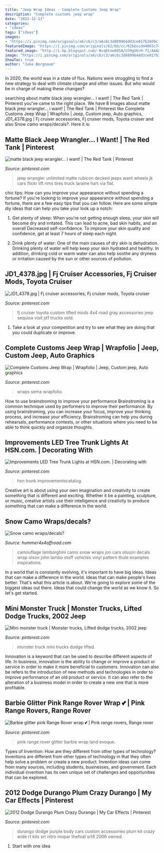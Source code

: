 ```yaml
---
title: "Jeep Wrap Ideas - Complete Customs Jeep Wrap"
description: "Complete customs jeep wrap"
date: "2022-12-13"
categories:
- "ideas"
tags: ["ideas"]
images:
- "https://i.pinimg.com/originals/a6/c6/c3/a6c6c3d889964dd3ce017b28d9c19b3b.jpg"
featuredImage: "https://i.pinimg.com/originals/62/bb/cc/62bbccd44065c74cb863efb18c85e08e.jpg"
featured_image: "http://1.bp.blogspot.com/-Ncq6tnw08SA/UJ9gUGrH-fI/AAAAAAAAyRg/nuI2Zhdo7eg/s1600/john-olson-camouflage-lamborghini-2.jpg"
image: "https://i.pinimg.com/originals/a6/c6/c3/a6c6c3d889964dd3ce017b28d9c19b3b.jpg"
ShowToc: true
author: "Jake Bergnaum"
---
```



In 2020, the world was in a state of flux. Nations were struggling to find a new strategy to deal with climate change and other issues. But who would be in charge of making these changes?

	

		
searching about matte black jeep wrangler... i want! | The Red Tank | Pinterest you've came to the right place. We have 8 Images about matte black jeep wrangler... i want! | The Red Tank | Pinterest like Complete Customs Jeep Wrap | Wrapfolio | Jeep, Custom jeep, Auto graphics, JD1_4378.jpg | Fj cruiser accessories, Fj cruiser mods, Toyota cruiser and also Snow camo wraps/decals?. Here it is:
		
    
## Matte Black Jeep Wrangler... I Want! | The Red Tank | Pinterest

<img loading=lazy src="http://media-cache-ec0.pinimg.com/736x/eb/4b/e1/eb4be1db7d2de223345f1b1e40264474.jpg" onerror="this.onerror=null;this.src='https://tse3.mm.bing.net/th?id=OIP.V_Q6SIEFpuJzeEYKuMZnjgHaFj&amp;pid=15.1';" alt="matte black jeep wrangler... i want! | The Red Tank | Pinterest">

_Source: pinterest.com_

>jeep wrangler unlimited matte rubicon decked jeeps want wheels jk cars flickr lift rims tires truck laraine hart via flat. 

	

chic tips: How can you improve your appearance without spending a fortune?
If you're looking to improve your appearance without spending a fortune, there are a few easy tips that you can follow. Here are some simple diy ideas that can help you take your look up a notch:
1. Get plenty of sleep: When you're not getting enough sleep, your skin will become dry and irritated. This can lead to acne, bad skin habits, and an overall Decreased self-confidence. To improve your skin quality and confidence, get at least 7 hours of sleep each night.

2. Drink plenty of water: One of the main causes of dry skin is dehydration. Drinking plenty of water will help keep your skin hydrated and healthy. In addition, drinking cold or warm water can also help soothe any dryness or irritation caused by the sun or other sources of pollution.


    
## JD1_4378.jpg | Fj Cruiser Accessories, Fj Cruiser Mods, Toyota Cruiser

<img loading=lazy src="https://i.pinimg.com/originals/a6/c6/c3/a6c6c3d889964dd3ce017b28d9c19b3b.jpg" onerror="this.onerror=null;this.src='https://tse1.mm.bing.net/th?id=OIP.6RRCyAeP4v5GrXowHDFbuwHaE7&amp;pid=15.1';" alt="JD1_4378.jpg | Fj cruiser accessories, Fj cruiser mods, Toyota cruiser">

_Source: pinterest.com_

>fj cruiser toyota custom lifted mods 4x4 road gray accessories jeep sequioa visit jd1 trucks sold. 

	

1. Take a look at your competition and try to see what they are doing that you could duplicate or improve.

    
## Complete Customs Jeep Wrap | Wrapfolio | Jeep, Custom Jeep, Auto Graphics

<img loading=lazy src="https://i.pinimg.com/736x/69/09/d2/6909d2d5fa8496d7f6cfc1486c50d923.jpg" onerror="this.onerror=null;this.src='https://tse3.mm.bing.net/th?id=OIP.MQ-f9yfL3QGuRqylH-7LQwHaFj&amp;pid=15.1';" alt="Complete Customs Jeep Wrap | Wrapfolio | Jeep, Custom jeep, Auto graphics">

_Source: pinterest.com_

>wraps sema wrapfolio. 

	

How to use brainstroming to improve your performance
Brainstroming is a common technique used by performers to improve their performance. By using brainstroming, you can increase your focus, improve your thinking process, and increase your efficiency. Brainstroming can help you during rehearsals, performance contests, or other situations where you need to be able to think quickly and organize thoughts.

    
## Improvements LED Tree Trunk Lights At HSN.com. | Decorating With

<img loading=lazy src="https://i.pinimg.com/originals/62/bb/cc/62bbccd44065c74cb863efb18c85e08e.jpg" onerror="this.onerror=null;this.src='https://tse4.mm.bing.net/th?id=OIP.xlrxtYJYDFTu4Mh0hDmwZgAAAA&amp;pid=15.1';" alt="Improvements LED Tree Trunk Lights at HSN.com. | Decorating with">

_Source: pinterest.com_

>hsn trunk improvementscatalog. 

	

Creative art is about using your own imagination and creativity to create something that is different and exciting. Whether it be a painting, sculpture, or music, creative artists use their intelligence and creativity to produce something that can make a difference in the world.

    
## Snow Camo Wraps/decals?

<img loading=lazy src="http://1.bp.blogspot.com/-Ncq6tnw08SA/UJ9gUGrH-fI/AAAAAAAAyRg/nuI2Zhdo7eg/s1600/john-olson-camouflage-lamborghini-2.jpg" onerror="this.onerror=null;this.src='https://tse2.mm.bing.net/th?id=OIP.DdXnsnojltmdZ-WgmezdbQHaFB&amp;pid=15.1';" alt="Snow camo wraps/decals?">

_Source: hummer4x4offroad.com_

>camouflage lamborghini camo snow wraps jon cars olsson decals wrap olson john lambo stuff vehicles vinyl pattern thule examples inspirations. 

	

In a world that is constantly evolving, it's important to have big ideas. Ideas that can make a difference in the world. Ideas that can make people's lives better. That's what this article is about. We're going to explore some of the biggest ideas out there. Ideas that could change the world as we know it. So let's get started.

    
## Mini Monster Truck | Monster Trucks, Lifted Dodge Trucks, 2002 Jeep

<img loading=lazy src="https://i.pinimg.com/736x/d5/06/b6/d506b6219747fa380d4a1250125ddf45--monster-truck-motorcycles.jpg" onerror="this.onerror=null;this.src='https://tse4.mm.bing.net/th?id=OIP.UJ1Lq-asa2yI4TMQTUxWjwHaGm&amp;pid=15.1';" alt="Mini monster truck | Monster trucks, Lifted dodge trucks, 2002 jeep">

_Source: pinterest.com_

>monster truck mini trucks dodge lifted. 

	

Innovation is a keyword that can be used to describe different aspects of life. In business, innovation is the ability to change or improve a product or service in order to make it more beneficial to customers. Innovation can also be refers to the introduction of new methods and technologies in order to improve performance of an old product or service. It can also refer to the alteration of a business model in order to create a new one that is more profitable.

    
## Barbie Glitter Pink Range Rover Wrap 💕 | Pink Range Rovers, Range Rover

<img loading=lazy src="https://i.pinimg.com/736x/e8/bc/b4/e8bcb4b68dd9a480b1f79e5c9d13bf58--pink-range-rovers-glitter.jpg" onerror="this.onerror=null;this.src='https://tse2.mm.bing.net/th?id=OIP.TPDGiWv4m0eoMZOyP4PDlQHaFj&amp;pid=15.1';" alt="Barbie glitter pink Range Rover wrap 💕 | Pink range rovers, Range rover">

_Source: pinterest.com_

>pink range rover glitter barbie wrap land evoque. 

	

Types of Invention: How are they different from other types of technology?
Inventions are different from other types of technology in that they often help solve a problem or create a new product. Invention ideas can come from many sources, including students, businesses, and government. Each individual invention has its own unique set of challenges and opportunities that can be explored.

    
## 2012 Dodge Durango Plum Crazy Durango | My Car Effects | Pinterest

<img loading=lazy src="https://s-media-cache-ak0.pinimg.com/736x/92/a7/10/92a710ae395fa84675bf85a5bc19696c--purple-cars-performance-cars.jpg" onerror="this.onerror=null;this.src='https://tse1.mm.bing.net/th?id=OIP.mmRMKwjBQ1v23tsKFhWatwHaE8&amp;pid=15.1';" alt="2012 Dodge Durango Plum Crazy Durango | My Car Effects | Pinterest">

_Source: pinterest.com_

>durango dodge purple body cars custom accessories plum kit crazy wide rt kits srt nitro mopar thefoat srt8 2006 owned. 

	

 1. Start with one idea

